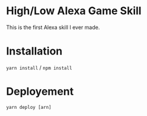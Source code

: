 # High/Low Alexa Game Skill

This is the first Alexa skill I ever made.

# Installation

`yarn install` / `npm install`

# Deployement

`yarn deploy [arn]`
